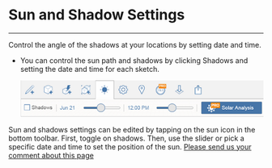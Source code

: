 # Sun and Shadow Settings

----

Control the angle of the shadows at your locations by setting date and time.

* You can control the sun path and shadows by clicking Shadows and setting the date and time for each sketch. 
    
    ![](Images/GUID-669EF0F3-7F29-413A-9783-E9EB55FEB111-low.png)

Sun and shadows settings can be edited by tapping on the sun icon in the bottom toolbar. First, toggle on shadows. Then, use the slider or pick a specific date and time to set the position of the sun.
[Please send us your comment about this page](#)